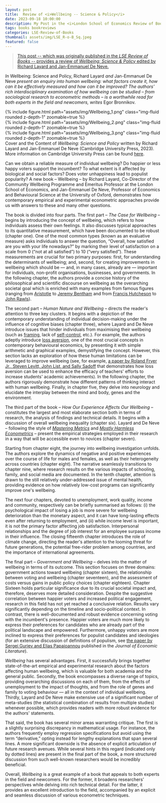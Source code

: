 ```yaml
---
layout: post
title:  Review of <i>Wellbeing -- Science & Policy</i>
date: 2023-09-18 10:00:00
description: My Post in the <i>London School of Economics Review of Books</i>
tags: books bookreviews
categories: LSE-Review-of-Books
thumbnail: assets/img/LSE_R-o-B_Sq.jpeg
featured: false
---
```


> <a href="https://blogs.lse.ac.uk/lsereviewofbooks/2023/09/19/book-review-wellbeing-science-and-policy-richard-layard-jan-emmanuel-de-neve/">This post -- which was originally published in the <i>LSE Review of Books</i> -- provides a review of <i>Wellbeing: Science & Policy</i> edited by Richard Layard and Jan-Emmanuel De Neve.</a>

_In_ Wellbeing: Science and Policy, Richard Layard _and_ Jan-Emmanuel De Neve _present an enquiry into human wellbeing: what factors create it, how can it be effectively measured and how can it be improved? The authors’ rich interdisciplinary examination of how wellbeing can be studied – from sociological research to econometric methods – is a worthwhile read for both experts in the field and newcomers, writes_ Egor Bronnikov.


<div class="row mt-3">
    <div class="col-sm mt-3 mt-md-0">
        {% include figure.html path="assets/img/Wellbeing_1.png" class="img-fluid rounded z-depth-1" zoomable=true %}
    </div>
    <div class="col-sm mt-3 mt-md-0">
        {% include figure.html path="assets/img/Wellbeing_2.png" class="img-fluid rounded z-depth-1" zoomable=true %}
    </div>
    <div class="col-sm mt-3 mt-md-0">
        {% include figure.html path="assets/img/Wellbeing_3.png" class="img-fluid rounded z-depth-1" zoomable=true %}
    </div>
</div>
<div class="caption">
    Cover and the Content of <i>Wellbeing: Science and Policy</i> written by Richard Layard and Jan-Emmanuel De Neve (Cambridge University Press, 2023). More information on Cambridge University Press can be found <a href="https://www.cambridge.org/gb/universitypress/subjects/economics/microeconomics/wellbeing-science-and-policy?format=HB">here</a>.
</div>


Can we obtain a reliable measure of individual wellbeing? Do happier or less happy voters support the incumbent? To what extent is it affected by biological and social factors? Does voter unhappiness lead to populist popularity? A new book – Wellbeing – by Richard Layard, Co-Director of the Community Wellbeing Programme and Emeritus Professor at the London School of Economics, and Jan-Emmanuel De Neve, Professor of Economics and Behavioural Science at the University of Oxford, demonstrates how contemporary empirical and experimental econometric approaches provide us with answers to these and many other questions.


The book is divided into four parts. The first part – _The Case for Wellbeing_ – begins by introducing the concept of wellbeing, which refers to how individuals assess their own feelings. It also discusses typical approaches to its quantitative measurement, which have been documented to be robust (chapter one). One of the most common types (known as an evaluative measure) asks individuals to answer the question, “Overall, how satisfied are you with your life nowadays?” by marking their level of satisfaction on a scale from 0 (“not at all satisfied”) to 10 (“very satisfied”). These measurements are crucial for two primary purposes: first, for understanding the determinants of wellbeing; and, second, for creating improvements in wellbeing which should be — and, in many cases, already are — important for individuals, non-profit organisations, businesses, and governments. In the following chapter, the authors provide a concise history of the philosophical and scientific discourse on wellbeing as the overarching societal goal which is enriched with many examples from famous figures (ranging from [Aristotle](https://www.britannica.com/biography/Aristotle) to [Jeremy Bentham](https://www.britannica.com/biography/Jeremy-Bentham) and from [Francis Hutcheson](https://www.britannica.com/biography/Francis-Hutcheson) to [John Rawls](https://www.britannica.com/biography/John-Rawls)).

The second part – _Human Nature and Wellbeing_ – directs the reader's attention to three key clusters. It begins with a depiction of the contemporary understanding of individual decision-making under the influence of cognitive biases (chapter three), where Layard and De Neve introduce issues that hinder individuals from maximising their wellbeing (such as [framing](https://thedecisionlab.com/biases/framing-effect), lack of [self-control](https://thedecisionlab.com/reference-guide/philosophy/self-control), etc.). For example, the authors adeptly introduce [loss aversion](https://thedecisionlab.com/biases/loss-aversion), one of the most crucial concepts in contemporary behavioural economics, by presenting it with simple arithmetic and graphical examples, demystifying the concept. However, this section lacks an exploration of how these human limitations can be leveraged to improve wellbeing (see, for example, [a paper by Roland Fryer Jr., Steven Levitt, John List, and Sally Sadoff](https://www.nber.org/papers/w18237) that demonstrates how loss aversion can be used to enhance the efficacy of teachers' efforts to increase students' academic achievements). In the following chapter, the authors rigorously demonstrate how different patterns of thinking interact with human wellbeing. Finally, in chapter five, they delve into neurology and elucidate the interplay between the mind and body, genes and the environment.

The third part of the book – _How Our Experience Affects Our Wellbeing_ – constitutes the largest and most elaborate section both in terms of research, the analysis of findings and technical details. It begins with a discussion of overall wellbeing inequality (chapter six). Layard and De Neve – following the style of _[Mastering Metrics](https://press.princeton.edu/books/paperback/9780691152844/mastering-metrics)_ and _[Mostly Harmless Econometrics](https://press.princeton.edu/books/paperback/9780691120355/mostly-harmless-econometrics)_ – present the empirical strategies employed in their research in a way that will be accessible even to novices (chapter seven).

Starting from chapter eight, the journey into wellbeing investigation unfolds. The authors explore the dynamics of negative and positive experiences over the course of life for males and females, as well as their heterogeneity across countries (chapter eight). The narrative seamlessly transitions to chapter nine, where research results on the various impacts of schooling, family, and social media are documented. In the tenth chapter, attention is drawn to the still relatively under-addressed issue of mental health, providing evidence on how relatively low-cost programs can significantly improve one's wellbeing.

The next four chapters, devoted to unemployment, work quality, income and community, respectively can be briefly summarised as follows: (i) the psychological impact of losing a job is more severe for wellbeing deterioration than the monetary aspect, and it can have long-lasting effects even after returning to employment, and (ii) while income level is important, it is not the primary factor affecting job satisfaction. Interpersonal relationships and the degree of job interest for an employee surpass income in their influence. The closing fifteenth chapter introduces the role of climate change, directing the reader's attention to the looming threat for future generations, the potential free-rider problem among countries, and the importance of international agreements.

The final part – _Government and Wellbeing_ – delves into the matter of wellbeing in terms of its outcome. This section focuses on three domains: government actions toward wellbeing (chapter sixteen), the relationship between voting and wellbeing (chapter seventeen), and the assessment of costs versus gains in public policy choices (chapter eighteen). Chapter Sixteen holds particular significance due to its crucial societal impact and, therefore, deserves more detailed consideration. Despite the suggestive correlation between happier voters and increased political engagement, research in this field has not yet reached a conclusive relation. Results vary significantly depending on the timeline and socio-political context. In contrast, there is well-documented and robust evidence concerning voting with the incumbent's presence. Happier voters are much more likely to express their preferences for candidates who are already part of the political landscape and empowered. Furthermore, unhappy voters are more inclined to express their preferences for populist candidates and ideologies (for an extensive discussion of definitions of populism, see [the paper by Sergei Guriev and Elias Papaioannou](https://www.aeaweb.org/articles?id=10.1257/jel.20201595) published in the _Journal of Economic Literature_).

_Wellbeing_ has several advantages. First, it successfully brings together state-of-the-art empirical and experimental research about the factors affecting human wellbeing, which is valuable for both academia and the general public. Secondly, the book encompasses a diverse range of topics, providing overarching discussions on each of them, from the effects of unemployment to the impact of thoughts, and from the role of genes and family to voting behaviour — all in the context of individual wellbeing. Thirdly, Layard and De Neve make extensive use of a significant number of meta-studies (the statistical combination of results from multiple studies) whenever possible, which provides readers with more robust evidence for the authors' statements.

That said, the book has several minor areas warranting critique. The first is a slightly surprising discrepancy in mathematical usage. For instance, the authors frequently employ regression specifications but avoid using the term “derivative,” opting instead for lengthy explanations that span several lines. A more significant downside is the absence of explicit articulation of future research avenues. While several hints in this regard (indicated only by dotted lines) are present in the final part of the book, a more structured discussion from such well-known researchers would be incredibly beneficial.

Overall, _Wellbeing_ is a great example of a book that appeals to both experts in the field and newcomers. For the former, it broadens researchers' perspectives while delving into rich technical detail. For the latter, it provides an excellent introduction to the field, accompanied by an explicit and seamless discussion of various econometric techniques.


